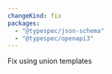 ```yaml
---
changeKind: fix
packages:
  - "@typespec/json-schema"
  - "@typespec/openapi3"
---
```


Fix using union templates
